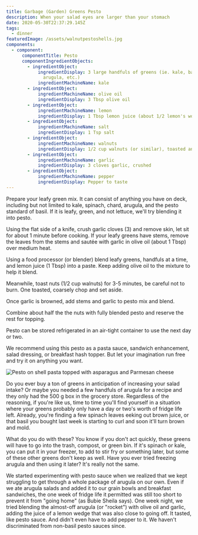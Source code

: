 ```yaml
---
title: Garbage (Garden) Greens Pesto
description: When your salad eyes are larger than your stomach
date: 2020-05-30T22:37:29.145Z
tags:
  - dinner
featuredImage: /assets/walnutpestoshells.jpg
components:
  - component:
      componentTitle: Pesto
      componentIngredientObjects:
        - ingredientObject:
            ingredientDisplay: 3 large handfuls of greens (ie. kale, basil, chard, spinach,
              arugula, etc.)
            ingredientMachineName: kale
        - ingredientObject:
            ingredientMachineName: olive oil
            ingredientDisplay: 3 Tbsp olive oil
        - ingredientObject:
            ingredientMachineName: lemon
            ingredientDisplay: 1 Tbsp lemon juice (about 1/2 lemon's worth)
        - ingredientObject:
            ingredientMachineName: salt
            ingredientDisplay: 1 Tsp salt
        - ingredientObject:
            ingredientMachineName: walnuts
            ingredientDisplay: 1/2 cup walnuts (or similar), toasted and coarsely chopped
        - ingredientObject:
            ingredientMachineName: garlic
            ingredientDisplay: 3 cloves garlic, crushed
        - ingredientObject:
            ingredientMachineName: pepper
            ingredientDisplay: Pepper to taste
---
```

Prepare your leafy green mix. It can consist of anything you have on deck, including but not limited to kale, spinach, chard, arugula, and the pesto standard of basil. If it is leafy, green, and not lettuce, we'll try blending it into pesto. 

Using the flat side of a knife, crush garlic cloves (3) and remove skin, let sit for about 1 minute before cooking. If your leafy greens have stems, remove the leaves from the stems and sautée with garlic in olive oil (about 1 Tbsp) over medium heat. 

Using a food processor (or blender) blend leafy greens, handfuls at a time, and lemon juice (1 Tbsp) into a paste. Keep adding olive oil to the mixture to help it blend. 

Meanwhile, toast nuts (1/2 cup walnuts) for 3-5 minutes, be careful not to burn. One toasted, coarsely chop and set aside.

Once garlic is browned, add stems and garlic to pesto mix and blend. 

Combine about half the the nuts with fully blended pesto and reserve the rest for topping. 

Pesto can be stored refrigerated in an air-tight container to use the next day or two. 

We recommend using this pesto as a pasta sauce, sandwich enhancement, salad dressing, or breakfast hash topper. But let your imagination run free and try it on anything you want. 

![Pesto on shell pasta topped with asparagus and Parmesan cheese](/assets/walnutpestoshells.jpg "Garbage Greens Pesto on shell pasta topped with asparagus, walnuts, and Parmesan cheese")

Do you ever buy a ton of greens in anticipation of increasing your salad intake? Or maybe you needed a few handfuls of arugula for a recipe and they only had the 500 g box in the grocery store. Regardless of the reasoning, if you're like us, time to time you'll find yourself in a situation where your greens probably only have a day or two's worth of fridge life left. Already, you're finding a few spinach leaves eeking out brown juice, or that basil you bought last week is starting to curl and soon it'll turn brown and mold. 

What do you do with these? You know if you don't act quickly, these greens will have to go into the trash, compost, or green bin. If it's spinach or kale, you can put it in your freezer, to add to stir fry or something later, but some of these other greens don't keep as well. Have you ever tried freezing arugula and then using it later? It's really not the same. 

We started experimenting with pesto sauce when we realized that we kept struggling to get through a whole package of arugula on our own. Even if we ate arugula salads and added it to our grain bowls and breakfast sandwiches, the one week of fridge life it permitted was still too short to prevent it from "going home" (as Bubie Sheila says). One week night, we tried blending the almost-off arugula (or "rocket") with olive oil and garlic, adding the juice of a lemon wedge that was also close to going off. It tasted, like pesto sauce. And didn't even have to add pepper to it. We haven't discriminated from non-basil pesto sauces since.